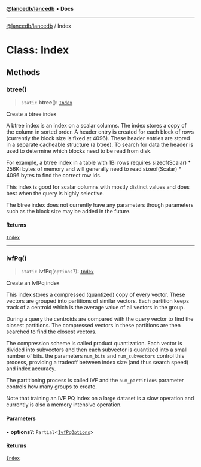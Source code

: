 [**@lancedb/lancedb**](../README.md) • **Docs**

***

[@lancedb/lancedb](../globals.md) / Index

# Class: Index

## Methods

### btree()

> `static` **btree**(): [`Index`](Index.md)

Create a btree index

A btree index is an index on a scalar columns.  The index stores a copy of the column
in sorted order.  A header entry is created for each block of rows (currently the
block size is fixed at 4096).  These header entries are stored in a separate
cacheable structure (a btree).  To search for data the header is used to determine
which blocks need to be read from disk.

For example, a btree index in a table with 1Bi rows requires sizeof(Scalar) * 256Ki
bytes of memory and will generally need to read sizeof(Scalar) * 4096 bytes to find
the correct row ids.

This index is good for scalar columns with mostly distinct values and does best when
the query is highly selective.

The btree index does not currently have any parameters though parameters such as the
block size may be added in the future.

#### Returns

[`Index`](Index.md)

***

### ivfPq()

> `static` **ivfPq**(`options`?): [`Index`](Index.md)

Create an IvfPq index

This index stores a compressed (quantized) copy of every vector.  These vectors
are grouped into partitions of similar vectors.  Each partition keeps track of
a centroid which is the average value of all vectors in the group.

During a query the centroids are compared with the query vector to find the closest
partitions.  The compressed vectors in these partitions are then searched to find
the closest vectors.

The compression scheme is called product quantization.  Each vector is divided into
subvectors and then each subvector is quantized into a small number of bits.  the
parameters `num_bits` and `num_subvectors` control this process, providing a tradeoff
between index size (and thus search speed) and index accuracy.

The partitioning process is called IVF and the `num_partitions` parameter controls how
many groups to create.

Note that training an IVF PQ index on a large dataset is a slow operation and
currently is also a memory intensive operation.

#### Parameters

• **options?**: `Partial`&lt;[`IvfPqOptions`](../interfaces/IvfPqOptions.md)&gt;

#### Returns

[`Index`](Index.md)
